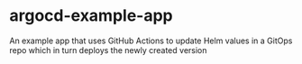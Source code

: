 # argocd-example-app

An example app that uses GitHub Actions to update Helm values in a GitOps repo which in turn deploys the newly created version
